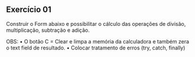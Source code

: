 ## Exercício 01

Construir o Form abaixo e possibilitar o cálculo das operações de divisão, multiplicação, subtração e adição.

OBS:
• O botão C = Clear e limpa a memória da calculadora e também zera o text field de resultado.
• Colocar tratamento de erros (try, catch, finally)
